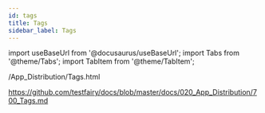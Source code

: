 ```yaml
---
id: tags
title: Tags
sidebar_label: Tags
---
```


import useBaseUrl from '@docusaurus/useBaseUrl';
import Tabs from '@theme/Tabs';
import TabItem from '@theme/TabItem';

/App_Distribution/Tags.html

https://github.com/testfairy/docs/blob/master/docs/020_App_Distribution/700_Tags.md